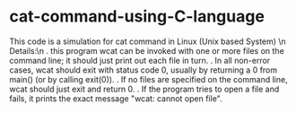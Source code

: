 # cat-command-using-C-language
This code is a simulation for cat command in Linux (Unix based System) \n 
Details:\n
 . this program wcat can be invoked with one or more files on the command line; it should just print out each file in turn.
 . In all non-error cases, wcat should exit with status code 0, usually by returning a 0 from main() (or by calling exit(0)).
 . If no files are specified on the command line, wcat should just exit and return 0.
 . If the program tries to open a file and fails, it prints the exact message "wcat: cannot open file".
